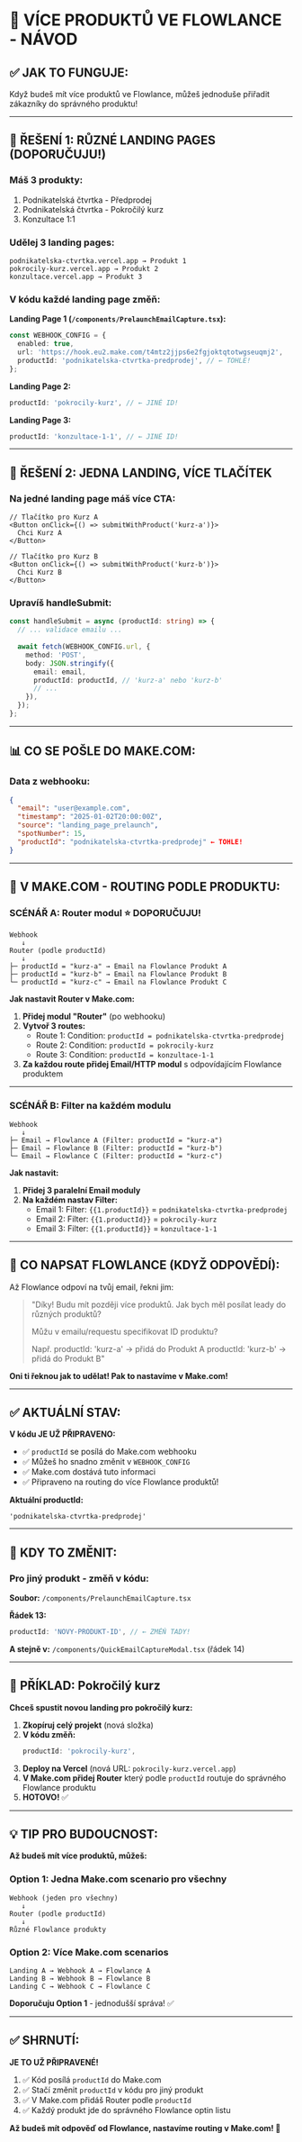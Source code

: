 # 🎯 VÍCE PRODUKTŮ VE FLOWLANCE - NÁVOD

## ✅ JAK TO FUNGUJE:

Když budeš mít více produktů ve Flowlance, můžeš jednoduše přiřadit zákazníky do správného produktu!

---

## 🚀 ŘEŠENÍ 1: RŮZNÉ LANDING PAGES (DOPORUČUJU!)

### **Máš 3 produkty:**
1. Podnikatelská čtvrtka - Předprodej
2. Podnikatelská čtvrtka - Pokročilý kurz
3. Konzultace 1:1

### **Udělej 3 landing pages:**
```
podnikatelska-ctvrtka.vercel.app → Produkt 1
pokrocily-kurz.vercel.app → Produkt 2
konzultace.vercel.app → Produkt 3
```

### **V kódu každé landing page změň:**

**Landing Page 1 (`/components/PrelaunchEmailCapture.tsx`):**
```typescript
const WEBHOOK_CONFIG = {
  enabled: true,
  url: 'https://hook.eu2.make.com/t4mtz2jjps6e2fgjoktqtotwgseuqmj2',
  productId: 'podnikatelska-ctvrtka-predprodej', // ← TOHLE!
};
```

**Landing Page 2:**
```typescript
productId: 'pokrocily-kurz', // ← JINÉ ID!
```

**Landing Page 3:**
```typescript
productId: 'konzultace-1-1', // ← JINÉ ID!
```

---

## 🔧 ŘEŠENÍ 2: JEDNA LANDING, VÍCE TLAČÍTEK

### **Na jedné landing page máš více CTA:**
```tsx
// Tlačítko pro Kurz A
<Button onClick={() => submitWithProduct('kurz-a')}>
  Chci Kurz A
</Button>

// Tlačítko pro Kurz B
<Button onClick={() => submitWithProduct('kurz-b')}>
  Chci Kurz B
</Button>
```

### **Upravíš handleSubmit:**
```typescript
const handleSubmit = async (productId: string) => {
  // ... validace emailu ...
  
  await fetch(WEBHOOK_CONFIG.url, {
    method: 'POST',
    body: JSON.stringify({
      email: email,
      productId: productId, // 'kurz-a' nebo 'kurz-b'
      // ...
    }),
  });
};
```

---

## 📊 CO SE POŠLE DO MAKE.COM:

### **Data z webhooku:**
```json
{
  "email": "user@example.com",
  "timestamp": "2025-01-02T20:00:00Z",
  "source": "landing_page_prelaunch",
  "spotNumber": 15,
  "productId": "podnikatelska-ctvrtka-predprodej" ← TOHLE!
}
```

---

## 🎯 V MAKE.COM - ROUTING PODLE PRODUKTU:

### **SCÉNÁŘ A: Router modul** ⭐ **DOPORUČUJU!**

```
Webhook
   ↓
Router (podle productId)
   ↓
├─ productId = "kurz-a" → Email na Flowlance Produkt A
├─ productId = "kurz-b" → Email na Flowlance Produkt B
└─ productId = "kurz-c" → Email na Flowlance Produkt C
```

**Jak nastavit Router v Make.com:**

1. **Přidej modul "Router"** (po webhooku)
2. **Vytvoř 3 routes:**
   - Route 1: Condition: `productId = podnikatelska-ctvrtka-predprodej`
   - Route 2: Condition: `productId = pokrocily-kurz`
   - Route 3: Condition: `productId = konzultace-1-1`
3. **Za každou route přidej Email/HTTP modul** s odpovídajícím Flowlance produktem

---

### **SCÉNÁŘ B: Filter na každém modulu**

```
Webhook
   ↓
├─ Email → Flowlance A (Filter: productId = "kurz-a")
├─ Email → Flowlance B (Filter: productId = "kurz-b")
└─ Email → Flowlance C (Filter: productId = "kurz-c")
```

**Jak nastavit:**

1. **Přidej 3 paralelní Email moduly**
2. **Na každém nastav Filter:**
   - Email 1: Filter: `{{1.productId}}` = `podnikatelska-ctvrtka-predprodej`
   - Email 2: Filter: `{{1.productId}}` = `pokrocily-kurz`
   - Email 3: Filter: `{{1.productId}}` = `konzultace-1-1`

---

## 📧 CO NAPSAT FLOWLANCE (KDYŽ ODPOVĚDÍ):

Až Flowlance odpoví na tvůj email, řekni jim:

> "Díky! Budu mít později více produktů. Jak bych měl posílat leady do různých produktů?
> 
> Můžu v emailu/requestu specifikovat ID produktu?
> 
> Např. productId: 'kurz-a' → přidá do Produkt A
>      productId: 'kurz-b' → přidá do Produkt B"

**Oni ti řeknou jak to udělat! Pak to nastavíme v Make.com!**

---

## ✅ AKTUÁLNÍ STAV:

**V kódu JE UŽ PŘIPRAVENO:**
- ✅ `productId` se posílá do Make.com webhooku
- ✅ Můžeš ho snadno změnit v `WEBHOOK_CONFIG`
- ✅ Make.com dostává tuto informaci
- ✅ Připraveno na routing do více Flowlance produktů!

**Aktuální productId:**
```
'podnikatelska-ctvrtka-predprodej'
```

---

## 🎯 KDY TO ZMĚNIT:

### **Pro jiný produkt - změň v kódu:**

**Soubor:** `/components/PrelaunchEmailCapture.tsx`

**Řádek 13:**
```typescript
productId: 'NOVY-PRODUKT-ID', // ← ZMĚŇ TADY!
```

**A stejně v:** `/components/QuickEmailCaptureModal.tsx` (řádek 14)

---

## 🚀 PŘÍKLAD: Pokročilý kurz

**Chceš spustit novou landing pro pokročilý kurz:**

1. **Zkopíruj celý projekt** (nová složka)
2. **V kódu změň:**
   ```typescript
   productId: 'pokrocily-kurz',
   ```
3. **Deploy na Vercel** (nová URL: `pokrocily-kurz.vercel.app`)
4. **V Make.com přidej Router** který podle `productId` routuje do správného Flowlance produktu
5. **HOTOVO!** ✅

---

## 💡 TIP PRO BUDOUCNOST:

**Až budeš mít více produktů, můžeš:**

### **Option 1: Jedna Make.com scenario pro všechny**
```
Webhook (jeden pro všechny)
   ↓
Router (podle productId)
   ↓
Různé Flowlance produkty
```

### **Option 2: Více Make.com scenarios**
```
Landing A → Webhook A → Flowlance A
Landing B → Webhook B → Flowlance B
Landing C → Webhook C → Flowlance C
```

**Doporučuju Option 1** - jednodušší správa! ✅

---

## ✅ SHRNUTÍ:

**JE TO UŽ PŘIPRAVENÉ!**

1. ✅ Kód posílá `productId` do Make.com
2. ✅ Stačí změnit `productId` v kódu pro jiný produkt
3. ✅ V Make.com přidáš Router podle `productId`
4. ✅ Každý produkt jde do správného Flowlance optin listu

**Až budeš mít odpověď od Flowlance, nastavíme routing v Make.com! 🚀**
